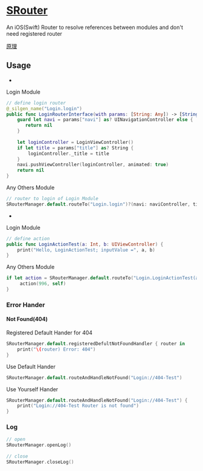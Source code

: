 # [SRouter](https://tannerjin.github.io/2019/11/04/SRouter/)
An iOS(Swift) Router to resolve references between modules and don't need registered router

[原理](https://tannerjin.github.io/2019/11/04/SRouter/)

## Usage

* 

Login Module
```swift
// define login router
@_silgen_name("Login.login")
public func LoginRouterInterface(with params: [String: Any]) -> [String: Any]? {
    guard let navi = params["navi"] as? UINavigationController else {
       return nil
    }
    
    let loginController = LoginViewController()
    if let title = params["title"] as? String {
        loginController._title = title
    }
    navi.pushViewController(loginController, animated: true)
    return nil
}

```

Any Others Module

```swift
// router to login of Login Module
SRouterManager.default.routeTo("Login.login")?(navi: naviController, title: "登录🚀🚀🚀", others: "Any others params...")
```

*

Login Module

```swift
// define action
public func LoginActionTest(a: Int, b: UIViewController) {
    print("Hello, LoginActionTest; inputValue =", a, b)
}
```

Any Others Module

```swift
if let action = SRouterManager.default.routeTo("Login.LoginActionTest(a: Swift.Int, b: __C.UIViewController) -> ()",   routerSILFunctionType: (@convention(thin) (Int, AnyObject)->()).self) {
     action(996, self)
}
```

### Error Hander

#### Not Found(404)

Registered Default Hander for 404

```swift
SRouterManager.default.registeredDefultNotFoundHandler { router in
    print("\(router) Error: 404")
}
```

Use Default Hander

```swift
SRouterManager.default.routeAndHandleNotFound("Login://404-Test")
```

Use Yourself Hander

```swift
SRouterManager.default.routeAndHandleNotFound("Login://404-Test") {
    print("Login://404-Test Router is not found")            
}
```


### Log

```swift
// open
SRouterManager.openLog()
 
// close
SRouterManager.closeLog()
```


